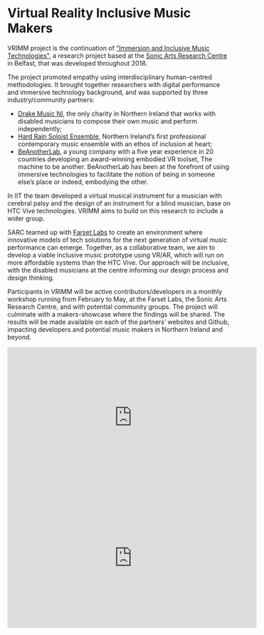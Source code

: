 # Virtual Reality Inclusive Music Makers

VRIMM project is the continuation of [“Immersion and Inclusive Music Technologies"](http://performancewithoutbarriers.com/iit/), a research project based at the [Sonic Arts Research Centre](http://www.sarc.qub.ac.uk) in Belfast, that was developed throughout 2018.

The project promoted empathy using interdisciplinary human-centred methodologies. It brought together researchers with digital performance and immersive technology background, and was supported by three industry/community partners:

* [Drake Music NI](http://www.drakemusicni.com), the only charity in Northern Ireland that works with disabled musicians to compose their own music and perform independently;
* [Hard Rain Soloist Ensemble](https://www.hardrainensemble.com), Northern Ireland’s first professional contemporary music ensemble with an ethos of inclusion at heart;
* [BeAnotherLab](http://www.themachinetobeanother.org/?page_id=820), a young company with a five year experience in 20 countries developing an award-winning embodied VR toolset, The machine to be another. BeAnotherLab has been at the forefront of using immersive technologies to facilitate the notion of being in someone else’s place or indeed, embodying the other.

In IIT the team developed a virtual musical instrument for a musician with cerebral palsy and the design of an instrument for a blind musician, base on HTC Vive technologies. VRIMM aims to build on this research to include a wider group.

SARC teamed up with [Farset Labs](https://www.farsetlabs.org.uk) to create an environment where innovative models of tech solutions for the next generation of virtual music performance can emerge. Together, as a collaborative team, we aim to develop a viable inclusive music prototype using VR/AR, which will run on more affordable systems than the HTC Vive. Our approach will be inclusive, with the disabled musicians at the centre informing our design process and design thinking.

Participants in VRIMM will be active contributors/developers in a monthly workshop running from February to May, at the Farset Labs, the Sonic Arts Research Centre, and with potential community groups. The project will culminate with a makers-showcase where the findings will be shared. The results will be made available on each of the partners’ websites and Github, impacting developers and potential music makers in Northern Ireland and beyond.

<iframe width="560" height="315" src="https://www.youtube.com/embed/Sw2m3jUJYZM" frameborder="0" allow="autoplay; encrypted-media" allowfullscreen></iframe>

<iframe width="560" height="315" src="https://www.youtube.com/embed/_cNJl_fSURM" frameborder="0" allow="autoplay; encrypted-media" allowfullscreen></iframe>
